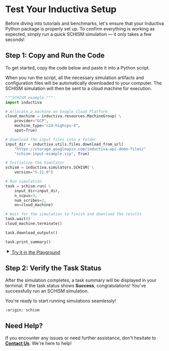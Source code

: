 # Test Your Inductiva Setup
Before diving into tutorials and benchmarks, let's ensure that your Inductiva Python package is properly set up. To confirm everything is working as expected, simply run a quick SCHISM simulation — it only takes a few seconds!

## Step 1: Copy and Run the Code
To get started, copy the code below and paste it into a Python script.

When you run the script, all the necessary simulation artifacts and configuration files will be automatically downloaded to your computer. The SCHISM simulation will then be sent to a cloud machine for execution.

```python
"""SCHISM example."""
import inductiva

# Allocate a machine on Google Cloud Platform
cloud_machine = inductiva.resources.MachineGroup( \
    provider="GCP",
    machine_type="c2d-highcpu-4",
    spot=True)

# Download the input files into a folder
input_dir = inductiva.utils.files.download_from_url(
    "https://storage.googleapis.com/inductiva-api-demo-files/"
    "schism-input-example.zip", True)

# Initialize the Simulator
schism = inductiva.simulators.SCHISM( \
    version="5.11.0")

# Run simulation 
task = schism.run( \
    input_dir=input_dir,
    n_vcpus=3,
    num_scribes=2,
    on=cloud_machine)

# Wait for the simulation to finish and download the results
task.wait()
cloud_machine.terminate()

task.download_outputs()

task.print_summary()
```

<a href="https://console-dev.inductiva.ai/playground?simulator_name=schism" class="try-playground-button" target="_blank">
  <svg class="icon" xmlns="http://www.w3.org/2000/svg" width="16" height="16" viewBox="0 0 24 24" fill="currentColor">
    <path d="M8 5v14l11-7z"/>
  </svg>
  Try it in the Playground
</a>

## Step 2: Verify the Task Status
After the simulation completes, a task summary will be displayed in your terminal. If the task status shows **Success**, congratulations! You've successfully run an SCHISM simulation.

You're ready to start running simulations seamlessly!

```{banner_small}
:origin: schism
```

## Need Help?
If you encounter any issues or need further assistance, don't hesitate to [**Contact Us**](mailto:support@inductiva.ai). We're here to help!
